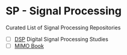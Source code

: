# SP - Signal Processing

Curated List of Signal Processing Repositories

- [ ] [DSP](https://github.com/setrar/dsp) Digital Signal Processing Studies
- [ ] [MIMO Book](https://github.com/setrar/mimobook)
